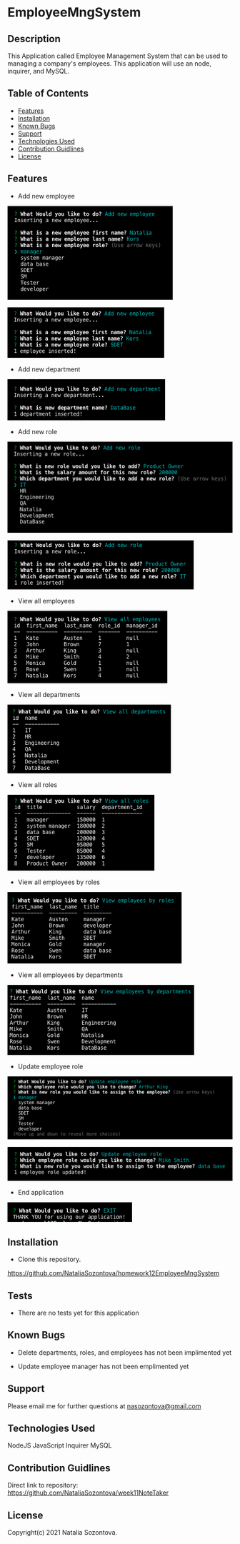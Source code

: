 # EmployeeMngSystem

## Description
This Application called Employee Management System that can be used to managing a company's employees. This application will use an node, inquirer, and MySQL.

## Table of Contents
* [Features](#features)
* [Installation](#installation)
* [Known Bugs](#known-bugs)
* [Support](#support)
* [Technologies Used](#technologies-used)
* [Contribution Guidlines](#contribution-guidlines)
* [License](#license)

## Features
* Add new employee

![Screenshot](images/addNewEmp_1.png)

![Screenshot](images/addNewEmp_2.png)

* Add new department

![Screenshot](images/addNewDep.png)

* Add new role

![Screenshot](images/addNewRole_1.png)

![Screenshot](images/addNewRole_2.png)

* View all employees

![Screenshot](images/viewEmpl.png)

* View all departments

![Screenshot](images/viewDep.png)

* View all roles

![Screenshot](/images/viewRoles.png)

* View all employees by roles

![Screenshot](images/viewEmpByRole.png)

* View all employees by departments

![Screenshot](images/viewEmpByDep.png)

* Update employee role

![Screenshot](images/updateRole_1.png)

![Screenshot](images/updateRole_2.png)

* End application

![Screenshot](images/exit.png)

## Installation 
* Clone this repository.

https://github.com/NataliaSozontova/homework12EmployeeMngSystem


## Tests

* There are no tests yet for this application

## Known Bugs
* Delete departments, roles, and employees
 has not been implimented yet

* Update employee manager has not been emplimented yet

## Support
Please email me for further questions at nasozontova@gmail.com

## Technologies Used
NodeJS
JavaScript
Inquirer
MySQL

## Contribution Guidlines
Direct link to repository: https://github.com/NataliaSozontova/week11NoteTaker

## License
Copyright(c) 2021 Natalia Sozontova.